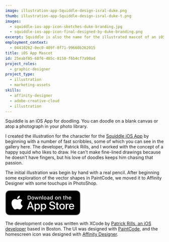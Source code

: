```yaml
---
image: illustration-app-Squiddle-design-isral-duke.png
thumb: illustration-app-Squiddle-design-isral-duke-t.png
images:
  - squiddle-ios-app-icon-sketches-duke-branding.jpg
  - squiddle-ios-app-icon-final-designed-by-duke-branding.png
excerpt: Squiddle is also the name for the illustrated mascot of an iOS app of the same name.
employment_context:
  - 04410262-0ec0-409f-8f71-99660b262015
title: iOS App Mascot
id: 25eabf85-68f6-485c-8158-f6b4cf7a90ad
project_roles:
  - graphic-designer
project_type:
  - illustration
  - marketing-assets
skills:
  - affinity-designer
  - adobe-creative-cloud
  - illustration
---
```

<p>Squiddle is an iOS App for doodling. You can doodle on a blank canvas or atop a photograph in your photo library.
</p>
<p>I created the illustration for the character for the <a title="See more about Squiddle iOS App" href="/digital/squiddle-ios-app">Squiddle iOS App</a> by beginning with a number of fast scribbles, some of which you can see in the gallery here. The developer, Patrick Rills, and I worked with the concept of a happy squid who likes to draw. He can’t make fine-lined drawings because he doesn't have fingers, but his love of doodles keeps him chasing that passion.
</p>
<p>The initial illustration was begin by hand with a real pencil. After beginning some exploration of the vector shapes in PaintCode, we moved it to Affinity Designer with some touchups in PhotoShop.
</p>
<p><a href="https://itunes.apple.com/us/app/squiddle/id1161266643?mt=8" title="Download Squiddle on the App Store" target="_blank"><img src="/assets/images/general/Download_on_the_App_Store_Badge.svg" alt="Download Squiddle on the App Store"></a>
</p>
<p>The development code was written with XCode by <a href="http://www.bigbluefly.com/patrickrills" target="_blank" title="Patrick Rills Website">Patrick Rills, an iOS developer</a> based in Boston. The UI was designed with <a href="https://www.paintcodeapp.com" target="_blank">PaintCode</a>, and the homescreen icon was designed with <a href="https://affinity.serif.com/en-us/" target="_blank">Affinity Designer</a>.<br>
</p>